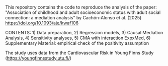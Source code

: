 This repository contains the code to reproduce the analysis of the paper: "Association of childhood and adult socioeconomic status with adult social connection: a mediation analysis" by Cachón-Alonso et al. (2025) https://doi.org/10.1093/aje/kwaf106

CONTENTS: 1) Data preparation, 2) Regression models, 3) Causal Mediation Analysis, 4) Sensitivity analyses, 5) CMA with interaction ExpxMed, 6) Supplementary Material: empirical check of the positivity assumption

The study uses data from the Cardiovascular Risk in Young Finns Study (https://youngfinnsstudy.utu.fi/)
